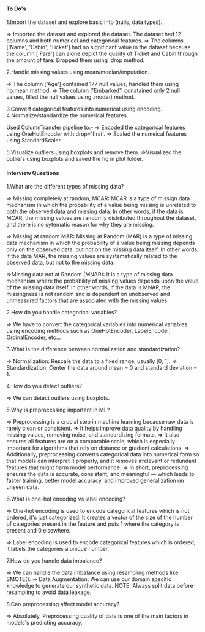 #### To Do's

1.Import the dataset and explore basic info (nulls, data types).

=> Imported the dataset and explored the dataset. The dataset had 12 columns and both numerical and categorical features.
=> The columns ['Name', 'Cabin', 'Ticket'] had no significant value in the dataset because the column ['Fare'] can alone depict the quality of Ticket and Cabin through the amount of fare. Dropped them using .drop method.

2.Handle missing values using mean/median/imputation.

=> The column ['Age'] contained 177 null values, handled them using np.mean method.
=> The column ['Embarked'] conatained only 2 null values, filled the null values using .mode() method.

3.Convert categorical features into numerical using encoding.
4.Normalize/standardize the numerical features.

Used ColumnTransfer pipeline to:-
=> Encoded the categorical features using OneHotEncoder with drop='first'.
=> Scaled the numeical features using StandardScaler.

5.Visualize outliers using boxplots and remove them.
=>Visualized the outliers using boxplots and saved the fig in plot folder.

#### Interview Questions

1.What are the different types of missing data?

=> Missing completely at random, MCAR: MCAR is a type of missign data mechanism in which the probability of a value being missing is unrelated to both the observed data and missing data. In other words, if the data is MCAR, the missing values are randomly distributed throughout the dataset, and there is no sytematic reason for why they are missing.

=> Missing at random MAR: Missing at Random (MAR) is a type of missing data mechanism in which the probability of a value being missing depends only on the observed data, but not on the missing data itself. In other words, if the data MAR, the missing values are systematically related to the observed data, but not to the missing data.

=>Missing data not at Random (MNAR): It is a type of missing data mechanism where the probability of missing values depends upon the value of the missing data itself. In other words, if the data is MNAR, the missingness is not random and is dependent on unobserved and unmeasured factors that are associated with the missing values.

2.How do you handle categorical variables?

=> We have to convert the categorical variables into numerical variables using encoding methods such as OneHotEncoder, LabelEncoder, OrdinalEncoder, etc...

3.What is the difference between normalization and standardization?

=> Normalization: Rescale the data to a fixed range, usually [0, 1].
=> Standardization: Center the data around mean = 0 and standard deviation = 1.

4.How do you detect outliers?

=> We can detect outliers using boxplots.

5.Why is preprocessing important in ML?

=> Preprocessing is a crucial step in machine learning because raw data is rarely clean or consistent.
=> It helps improve data quality by handling missing values, removing noise, and standardizing formats.
=> It also ensures all features are on a comparable scale, which is especially important for algorithms that rely on distance or gradient calculations.
=> Additionally, preprocessing converts categorical data into numerical form so that models can interpret it properly, and it removes irrelevant or redundant features that might harm model performance.
=> In short, preprocessing ensures the data is accurate, consistent, and meaningful — which leads to faster training, better model accuracy, and improved generalization on unseen data.

6.What is one-hot encoding vs label encoding?

=> One-hot encoding is used to encode categorical features which is not ordered, it's just categorized. It creates a vector of the size of the number of categories present in the feature and puts 1 where the category is present and 0 elsewhere.

=> Label encoding is used to encode categorical features which is ordered, it labels the categories a unique number.

7.How do you handle data imbalance?

=> We can handle the data imbalance using resampling methods like SMOTE().
=> Data Augmentation: We can use our domain specific knowledge to generate our synthetic data.
NOTE: Always split data before resampling to avoid data leakage.

8.Can preprocessing affect model accuracy?

=> Absolutely, Preprocessing quality of data is one of the main factors in models's predicting accuracy.

